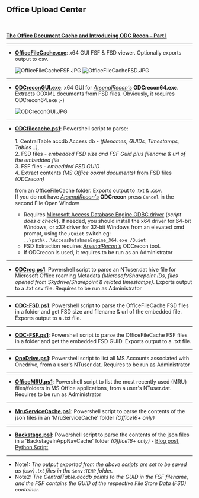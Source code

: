 
## Office Upload Center
<br>

 **[The Office Document Cache and Introducing ODC Recon – Part I ](https://arsenalrecon.com/2019/10/the-office-document-cache-and-introducing-odc-recon-part-i/)**
<br>
__________________________________________________________________________________________

  * **[OfficeFileCache.exe](https://github.com/kacos2000/Other/blob/master/OfficeFileCache/OfficeFileCache.exe)**: x64 GUI FSF & FSD viewer. Optionally exports output to csv.<br>
  
     ![OfficeFileCacheFSF.JPG](https://github.com/kacos2000/Other/blob/master/OfficeFileCache/OfficeFileCacheFSF.JPG)
     ![OfficeFileCacheFSD.JPG](https://github.com/kacos2000/Other/blob/master/OfficeFileCache/OfficeFileCacheFSD.JPG)

__________________________________________________________________________________________

  * **[ODCreconGUI.exe](https://github.com/kacos2000/Other/blob/master/OfficeFileCache/ODCreconGUI.exe)**: x64 GUI for *[ArsenalRecon's](https://arsenalrecon.com/)* **ODCrecon64.exe**. Extracts OOXML documents from FSD files. Obviously, it requires ODCrecon64.exe ;-)<br>
  
       ![ODCreconGUI.JPG](https://github.com/kacos2000/Other/blob/master/OfficeFileCache/ODCreconGUI.JPG)

__________________________________________________________________________________________

  * **[ODCfilecache.ps1](https://github.com/kacos2000/Other/blob/master/OfficeFileCache/ODCfilecache.ps1)**: Powershell script to parse: <br>  
             1. CentralTable.accdb Access db - *(filenames, GUIDs, Timestamps, Tables ..)*, <br>
             2. FSD files - *embedded FSD size and FSF Guid plus filename & url of the embedded file*<br>
             3. FSF files - *embedded FSD GUID* <br>
             4. Extract contents *(MS Office ooxml documents)* from FSD files *(ODCrecon)*<br>
    
    from an OfficeFileCache folder. Exports output to .txt & .csv.<br>
    If you do not have *[ArsenalRecon's](https://arsenalrecon.com/)* **ODCrecon** press `Cancel` in the second File Open Window <br>
     
     * Requires [Microsoft Access Database Engine ODBC driver](https://www.microsoft.com/en-us/download/details.aspx?id=54920) (*script does a check*). If needed, you should install the x64 driver for 64-bit Windows, or x32 driver for 32-bit Windows from an elevated cmd prompt, using the `/Quiet` switch eg:  `..\path\..\AccessDatabaseEngine_X64.exe /Quiet`<br>
     * FSD Extraction requires *[ArsenalRecon's](https://arsenalrecon.com/)* ODCrecon tool.<br>
     * If ODCrecon is used, it requires to be run as an Administrator<br>
__________________________________________________________________________________________

  * **[ODCreg.ps1](https://github.com/kacos2000/Other/blob/master/OfficeFileCache/ODCreg.ps1)**: Powershell script to parse an NTuser.dat hive file for Microsoft Office roaming Metadata *(Microsoft/Sharepoint IDs, files opened from Skydrive/Sharepoint & related timestamps)*. Exports output to a .txt csv file. Requires to be run as Administrator<br>
__________________________________________________________________________________________

  * **[ODC-FSD.ps1](https://github.com/kacos2000/Other/blob/master/OfficeFileCache/ODC-FSD.ps1)**: Powershell script to parse the OfficeFileCache FSD files in a folder and get FSD size and filename & url of the embedded file. Exports output to a .txt file.<br>
__________________________________________________________________________________________

  * **[ODC-FSF.ps1](https://github.com/kacos2000/Other/blob/master/OfficeFileCache/ODC-FSF.ps1)**: Powershell script to parse the OfficeFileCache FSF files in a folder and get the embedded FSD GUID. Exports output to a .txt file.<br>
__________________________________________________________________________________________

  * **[OneDrive.ps1](https://github.com/kacos2000/Other/blob/master/OfficeFileCache/OneDrive.ps1)**: Powershell script to list all MS Accounts associated with Onedrive, from a user's NTuser.dat. Requires to be run as Administrator<br>
__________________________________________________________________________________________

  * **[OfficeMRU.ps1](https://github.com/kacos2000/Other/blob/master/OfficeFileCache/OfficeMRU.ps1)**: Powershell script to list the most recently used (MRU) files/folders in MS Office applications, from a user's NTuser.dat. Requires to be run as Administrator<br>
__________________________________________________________________________________________

  * **[MruServiceCache.ps1](https://github.com/kacos2000/Other/blob/master/OfficeFileCache/MruServiceCache.ps1)**: Powershell script to parse the contents of the json files in an 'MruServiceCache' folder *(Office16+ only)*<br>
__________________________________________________________________________________________

  * **[Backstage.ps1](https://github.com/kacos2000/Other/blob/master/OfficeFileCache/Backstage.ps1)**: Powershell script to parse the contents of the json files in a 'BackstageInAppNavCache' folder *(Office16+ only)* - 
  [Blog post](http://www.learndfir.com/2018/10/18/daily-blog-510-office-2016-backstage-artifacts/), [Python Script](https://github.com/ArsenalRecon/BackstageParser)
__________________________________________________________________________________________

   - Note1: *The output exported from the above scripts are set to be saved as (csv) .txt files in the* `$env:TEMP` *folder.*
   - Note2: *The CentralTable.accdb points to the GUID in the FSF filename, and the FSF contains the GUID of the respective File Store Data (FSD) container.*
